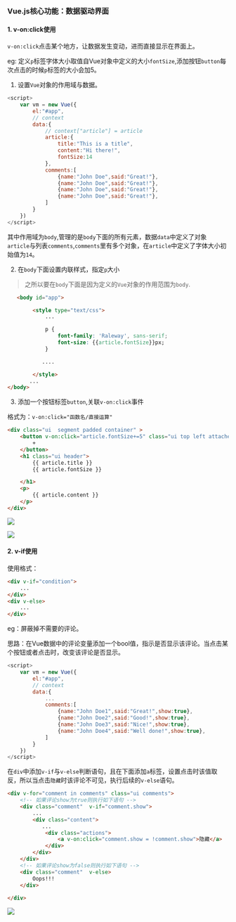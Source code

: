 ### Vue.js核心功能：数据驱动界面

#### 1. v-on:click使用

`v-on:click`点击某个地方，让数据发生变动，进而直接显示在界面上。

eg: 定义`p`标签字体大小取值自Vue对象中定义的大小`fontSize`,添加按钮`button`每次点击的时候`p`标签的大小会加5。

1. 设置`Vue`对象的作用域与数据。

```javascript
<script>
    var vm = new Vue({
        el:"#app",
        // context
        data:{
            // context["article"] = article
            article:{
                title:"This is a title",
                content:"Hi there!",
                fontSize:14
            },
            comments:[
                {name:"John Doe",said:"Great!"},
                {name:"John Doe",said:"Great!"},
                {name:"John Doe",said:"Great!"},
                {name:"John Doe",said:"Great!"},
            ]
        }
    })
</script>
```

其中作用域为`body`,管理的是`body`下面的所有元素，数据`data`中定义了对象`article`与列表`comments`,`comments`里有多个对象，在`article`中定义了字体大小初始值为`14`。

2. 在`body`下面设置内联样式，指定`p`大小

> 之所以要在`body`下面是因为定义的`Vue`对象的作用范围为`body`.

```html
   <body id="app">

        <style type="text/css">
            ...

            p {
                font-family: 'Raleway', sans-serif;
                font-size: {{article.fontSize}}px;
            }

           ....

        </style>
       ...
</body>
```

3. 添加一个按钮标签`button`,关联`v-on:click`事件

格式为：`v-on:click="函数名/直接运算"`

```html
<div class="ui  segment padded container" >
    <button v-on:click="article.fontSize+=5" class="ui top left attached label" type="button">
        +
    </button>
    <h1 class="ui header">
        {{ article.title }} 
        {{ article.fontSize }}

    </h1>
    <p>
        {{ article.content }}
    </p>
</div>
```

![](https://ws1.sinaimg.cn/large/006tNc79gy1fqtk3gd30bj30h60gyq33.jpg)

![](https://ws3.sinaimg.cn/large/006tNc79gy1fqtk3jcxynj30hc0gx0sy.jpg)

#### 2. v-if使用

使用格式：

```html
<div v-if="condition">
    ...
</div>
<div v-else>
    ...
</div>
```

eg：屏蔽掉不需要的评论。

思路：在Vue数据中的评论变量添加一个bool值，指示是否显示该评论。当点击某个按钮或者点击时，改变该评论是否显示。

```javascript
<script>
    var vm = new Vue({
        el:"#app",
        // context
        data:{
            ...
            comments:[
                {name:"John Doe1",said:"Great!",show:true},
                {name:"John Doe2",said:"Good!",show:true},
                {name:"John Doe3",said:"Nice!",show:true},
                {name:"John Doe4",said:"Well done!",show:true},
            ]
        }
    })
</script>
```

在`div`中添加`v-if`与`v-else`判断语句，且在下面添加`a`标签，设置点击时该值取反，所以当点击`隐藏`时该评论不可见，执行后续的`v-else`语句。

```html
<div v-for="comment in comments" class="ui comments">
    <!-- 如果评论show为true则执行如下语句 -->
    <div class="comment"  v-if="comment.show">
        ...
        <div class="content">
           ...
            <div class="actions">
                <a v-on:click="comment.show = !comment.show">隐藏</a>
            </div>
        </div>
    </div>
    <!-- 如果评论show为false则执行如下语句 -->
    <div class="comment"  v-else>
        Oops!!!
    </div>    
    
</div>
```

![](https://ws3.sinaimg.cn/large/006tNc79gy1fqtlai0y9fj30h60gj3yn.jpg)